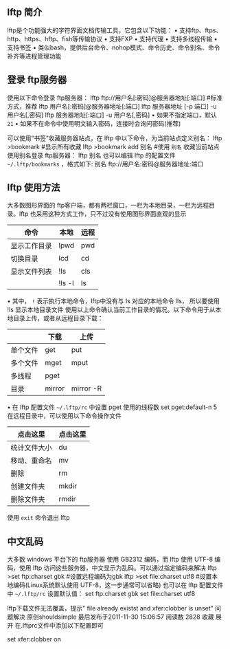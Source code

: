 ## lftp 简介



lftp是个功能强大的字符界面文档传输工具，它包含以下功能：
• 支持ftp、ftps、http、https、hftp、fish等传输协议
• 支持FXP
• 支持代理
• 支持多线程传输
• 支持书签
• 类似bash，提供后台命令、nohop模式、命令历史、命令别名、命令补齐等进程管理功能





## 登录 ftp服务器



使用以下命令登录 ftp服务器：
lftp ftp://用户名[:密码]@服务器地址[:端口] #标准方式，推荐
lftp 用户名[:密码]@服务器地址[:端口]
lftp 服务器地址 [-p 端口] -u 用户名[,密码]
lftp 服务器地址[:端口] -u 用户名[,密码]   • 如果不指定端口，默认 `21`
• 如果不在命令中使用明文输入密码，连接时会询问密码(推荐)

可以使用“书签”收藏服务器站点，在 lftp 中以下命令，为当前站点定义别名：
lftp >bookmark           #显示所有收藏
lftp >bookmark add 别名  #使用 `别名` 收藏当前站点 使用别名登录 ftp服务器：
lftp 别名  也可以编辑 lftp 的配置文件 `~/.lftp/bookmarks` ，格式如下:
别名 ftp://用户名:密码@服务器地址:端口  



## lftp 使用方法



大多数图形界面的 ftp客户端，都有两栏窗口，一栏为本地目录，一栏为远程目录。lftp 也采用这种方式工作，只不过没有使用图形界面直观的显示

| 命令         | 本地   | 远程 |
| ------------ | ------ | ---- |
| 显示工作目录 | lpwd   | pwd  |
| 切换目录     | lcd    | cd   |
| 显示文件列表 | !ls    | cls  |
|              | !ls -l | ls   |


• 其中， `!` 表示执行本地命令，lftp中没有与 ls 对应的本地命令 lls， 所以要使用 !ls 显示本地目录文件
使用以上命令确认当前工作目录的情况。以下命令用于从本地目录上传，或者从远程目录下载：

|          | 下载   | 上传      |
| -------- | ------ | --------- |
| 单个文件 | get    | put       |
| 多个文件 | mget   | mput      |
| 多线程   | pget   |           |
| 目录     | mirror | mirror -R |


• 在 lftp 配置文件 `~/.lftp/rc` 中设置 pget 使用的线程数
set pget:default-n 5   
在远程目录中，可以使用以下命令操作文件

| 点击这里     | 点击这里 |
| ------------ | -------- |
| 统计文件大小 | du       |
| 移动、重命名 | mv       |
| 删除         | rm       |
| 创建文件夹   | mkdir    |
| 删除文件夹   | rmdir    |



使用 `exit` 命令退出 lftp



## 中文乱码



大多数 windows 平台下的 ftp服务器 使用 GB2312 编码，而 lftp 使用 UTF-8 编码，使用 lftp 访问这些服务器，中文显示为乱码。可以通过指定编码来解决
lftp >set ftp:charset gbk   #设置远程编码为gbk
lftp >set file:charset utf8 #设置本地编码(Linux系统默认使用 UTF-8，这一步通常可以省略)  也可以在 lftp 配置文件中 `~/.lftp/rc` 设置默认值：
set ftp:charset gbk
set file:charset utf8 




lftp下载文件无法覆盖，提示" file already existst and xfer:clobber is unset" 问题解决
原创shouldsimple 最后发布于2011-11-30 15:06:57 阅读数 2828  收藏
展开
在.lftprc文件中添加以下配置即可

set xfer:clobber on